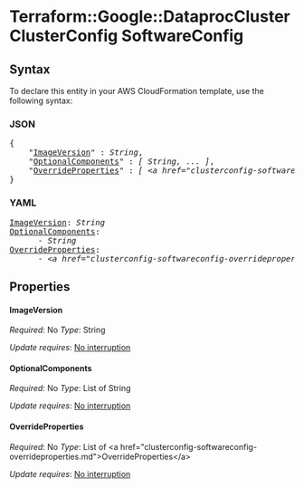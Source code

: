 # Terraform::Google::DataprocCluster ClusterConfig SoftwareConfig

## Syntax

To declare this entity in your AWS CloudFormation template, use the following syntax:

### JSON

<pre>
{
    "<a href="#imageversion" title="ImageVersion">ImageVersion</a>" : <i>String</i>,
    "<a href="#optionalcomponents" title="OptionalComponents">OptionalComponents</a>" : <i>[ String, ... ]</i>,
    "<a href="#overrideproperties" title="OverrideProperties">OverrideProperties</a>" : <i>[ &lt;a href=&#34;clusterconfig-softwareconfig-overrideproperties.md&#34;&gt;OverrideProperties&lt;/a&gt;, ... ]</i>
}
</pre>

### YAML

<pre>
<a href="#imageversion" title="ImageVersion">ImageVersion</a>: <i>String</i>
<a href="#optionalcomponents" title="OptionalComponents">OptionalComponents</a>: <i>
      - String</i>
<a href="#overrideproperties" title="OverrideProperties">OverrideProperties</a>: <i>
      - &lt;a href=&#34;clusterconfig-softwareconfig-overrideproperties.md&#34;&gt;OverrideProperties&lt;/a&gt;</i>
</pre>

## Properties

#### ImageVersion

_Required_: No
_Type_: String

_Update requires_: [No interruption](https://docs.aws.amazon.com/AWSCloudFormation/latest/UserGuide/using-cfn-updating-stacks-update-behaviors.html#update-no-interrupt)

#### OptionalComponents

_Required_: No
_Type_: List of String

_Update requires_: [No interruption](https://docs.aws.amazon.com/AWSCloudFormation/latest/UserGuide/using-cfn-updating-stacks-update-behaviors.html#update-no-interrupt)

#### OverrideProperties

_Required_: No
_Type_: List of &lt;a href=&#34;clusterconfig-softwareconfig-overrideproperties.md&#34;&gt;OverrideProperties&lt;/a&gt;

_Update requires_: [No interruption](https://docs.aws.amazon.com/AWSCloudFormation/latest/UserGuide/using-cfn-updating-stacks-update-behaviors.html#update-no-interrupt)

